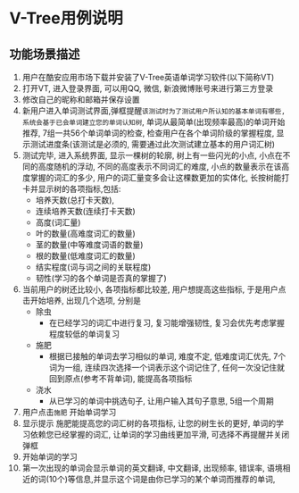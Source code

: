 # V-Tree用例说明



## 功能场景描述

1. 用户在酷安应用市场下载并安装了V-Tree英语单词学习软件(以下简称VT)
2. 打开VT, 进入登录界面, 可以用QQ, 微信, 新浪微博账号来进行第三方登录
3. 修改自己的昵称和邮箱并保存设置
4. 新用户进入单词测试界面,弹框提醒`该测试时为了测试用户所认知的基本单词有哪些,系统会基于已会单词建立您的单词认知树`, 单词从最简单(出现频率最高)的单词开始推荐, 7组一共56个单词单词的检查, 检查用户在各个单词阶级的掌握程度,  显示测试进度条(该测试是必须的, 需要通过此次测试建立基本的用户词汇树)
5. 测试完毕, 进入系统界面, 显示一棵树的轮廓, 树上有一些闪光的小点, 小点在不同的高度随机的浮动, 不同的高度表示不同词汇的难度, 小点的数量表示在该高度掌握的词汇的多少, 用户的词汇量变多会让这棵数更加的实体化, 长按树能打卡并显示树的各项指标,包括:
   - 培养天数(总打卡天数),
   - 连续培养天数(连续打卡天数)
   -  高度(词汇量)
   - 叶的数量(高难度词汇的数量)
   - 茎的数量(中等难度词语的数量)
   - 根的数量(低难度词汇的数量)
   - 结实程度(词与词之间的关联程度)
   - 韧性(学习的各个单词是否真的掌握了)
6. 当前用户的树还比较小, 各项指标都比较差, 用户想提高这些指标, 于是用户点击开始培养, 出现几个选项, 分别是
   - 除虫
     - 在已经学习的词汇中进行复习, 复习能增强韧性, 复习会优先考虑掌握程度较低的单词复习
   - 施肥
     - 根据已接触的单词去学习相似的单词, 难度不定, 低难度词汇优先, 7个词为一组, 连续四次选择一个词表示这个词记住了, 任何一次没记住就回到原点(参考不背单词), 能提高各项指标
   - 浇水
     - 从已学习的单词中挑选句子, 让用户输入其句子意思, 5组一个周期
7. 用户点击`施肥` 开始单词学习
8. 显示提示 施肥能提高您的词汇树的各项指标, 让您的树生长的更好, 单词的学习依赖您已经掌握的词汇, 让单词的学习曲线更加平滑, 可选择不再提醒并关闭弹框
9. 开始单词的学习
10. 第一次出现的单词会显示单词的英文翻译, 中文翻译, 出现频率, 错误率, 语境相近的词(10个)等信息,并显示这个词是由你已学习的某个单词而推荐的单词, 